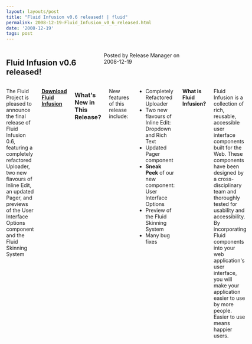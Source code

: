 ```yaml
---
layout: layouts/post
title: "Fluid Infusion v0.6 released! | fluid"
permalink: 2008-12-19-Fluid_Infusion_v0_6_released.html
date: '2008-12-19'
tags: post
---
```

<section class="row">
   <div class="medium-6 columns">
      <h2 class="fluid-web-emphasized-text">Fluid Infusion v0.6 released!</h2>
      <p class="fluid-web-news-post-meta">
         Posted by Release Manager on 2008-12-19
      </p>
   </div>
   <div class="medium-6 columns">
      <p>The Fluid Project is pleased to announce the final release of Fluid Infusion 0.6, featuring a
       completely refactored Uploader, two new flavours of Inline Edit, an updated Pager,
        and previews of the User Interface Options component and the Fluid Skinning System</p>
      <p><strong> <a href="https://github.com/fluid-project/infusion">Download Fluid Infusion</a> </strong></p>
      <h3>What&#39;s New in This Release?</h3>
      <p>New features of this release include:<br /></p>
      <ul>
         <li>Completely Refactored Uploader</li>
         <li>Two new flavours of Inline Edit: Dropdown and Rich Text</li>
         <li>Updated Pager component</li>
         <li><strong>Sneak Peek</strong> of our new component: User Interface Options</li>
         <li>Preview of the Fluid Skinning System</li>
         <li>Many bug fixes</li>
      </ul>
      <p><strong>What is Fluid Infusion?</strong></p>
      <p>Fluid Infusion is a collection of rich, reusable, accessible user interface components built for the Web.
       These components have been designed by a cross-disciplinary team and thoroughly tested for usability and accessibility.
        By incorporating Fluid components into your web application&#39;s user
         interface, you will make your application easier
         to use by more people. Easier to use means happier users.</p>
   </div>
</section>
